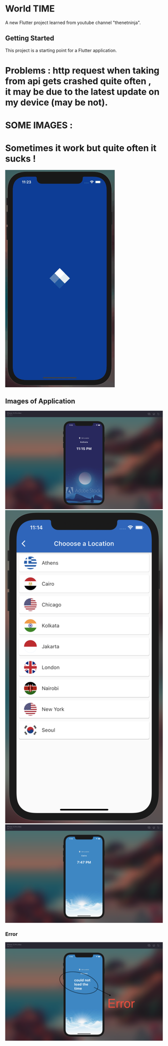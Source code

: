 # World TIME

A new Flutter project learned from youtube channel "thenetninja".

## Getting Started

This project is a starting point for a Flutter application.

# Problems : http request when taking from api gets crashed quite often ,<br> it may be due to the latest update on my device (may be not). 

# SOME IMAGES :
# Sometimes it work but quite often it sucks !
![](https://github.com/abraraltaf92/World_Time/blob/master/screenshots/wt.gif)
## Images of Application
![Image of Application](https://github.com/abraraltaf92/World_Time/blob/master/screenshots/Untitled%201.png)
![](https://github.com/abraraltaf92/World_Time/blob/master/screenshots/Untitled%202.png)
![](https://github.com/abraraltaf92/World_Time/blob/master/screenshots/Untitled%204.png)
### Error
![ERROR](https://github.com/abraraltaf92/World_Time/blob/master/screenshots/Untitled%203.png)
